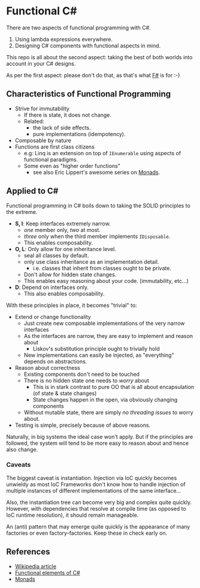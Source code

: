 # Functional C\#

There are two aspects of functional programming with C\#.

1. Using lambda expressions everywhere.
1. Designing C\# components with functional aspects in mind.

This repo is all about the second aspect: taking the best of both worlds into account in your C\# designs.

As per the first aspect: please don't do that, as that's what [F\#](https://en.wikipedia.org/wiki/F_Sharp_(programming_language)) is for :-)

## Characteristics of Functional Programming

- Strive for immutability
  - If there is state, it does not change.
  - Related:
    - the lack of side effects.
    - pure implementations (idempotency).
- Composable by nature
- Functions are first class citizens
  - e.g: Linq is an extension on top of `IEnumerable` using aspects of functional paradigms.
  - Some even as "higher order functions"
    - see also Eric Lippert's awesome series on [Monads](https://ericlippert.com/2013/02/21/monads-part-one/).

## Applied to C\#

Functional programming in C\# boils down to taking the SOLID principles to the extreme.

- __S, I__: Keep interfaces extremely narrow.
  - _one_ member only, _two_ at most.
  - _three_ only when the third member implements `IDisposable`.
  - This enables composability.
- __O, L__: Only allow for one inheritance level.
  - seal all classes by default.
  - only use class inheritance as an implementation detail.
    - i.e. classes that inherit from classes ought to be private.
  - Don't allow for hidden state changes.
  - This enables easy reasoning about your code. (immutability, etc...)
- __D__: Depend on interfaces only.
  - This also enables composability.

With these principles in place, it becomes "trivial" to:

- Extend or change functionality
  - Just create new composable implementations of the very narrow interfaces
  - As the interfaces are narrow, they are easy to implement and reason about
    - Liskov's substitution principle ought to trivially hold
  - New implementations can easily be injected, as "everything" depends on abstractions.
- Reason about correctness
  - Existing components don't need to be touched
  - There is no hidden state one needs to _worry_ about
    - This is in stark contrast to pure OO that is all about encapsulation (of state & state changes)
    - State changes happen in the open, via obviously changing components
  - Without mutable state, there are simply _no threading issues_ to worry about.
- Testing is simple, precisely because of above reasons.

Naturally, in big systems the ideal case won't apply. But if the principles are followed, the system will tend to be more easy to reason about and hence also change.

### Caveats

The biggest caveat is instantiation. Injection via IoC quickly becomes unwieldy as most IoC Frameworks don't know how to handle injection of multiple instances of different implementations of the same interface...

Also, the instantiation tree can become very big and complex quite quickly. However, with dependencies that resolve at compile time (as opposed to IoC runtime resolution), it should remain manageable.

An (anti) pattern that may emerge quite quickly is the appearance of many factories or even factory-factories. Keep these in check early on.

## References

- [Wikipedia article](https://en.wikipedia.org/wiki/Functional_programming)
- [Functional elements of C#](https://en.wikipedia.org/wiki/C_Sharp_(programming_language)#Functional_programming)
- [Monads](https://ericlippert.com/2013/02/21/monads-part-one/)
